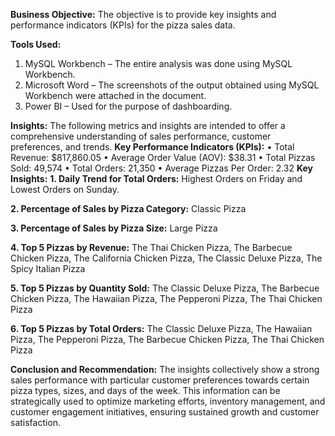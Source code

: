 **Business Objective:** The objective is to provide key insights and performance indicators (KPIs) for the pizza sales data.

**Tools Used:**
1.	MySQL Workbench – The entire analysis was done using MySQL Workbench.
2.	Microsoft Word – The screenshots of the output obtained using MySQL Workbench were attached in the document.
3.	Power BI – Used for the purpose of dashboarding.

**Insights:**
The following metrics and insights are intended to offer a comprehensive understanding of sales performance, customer preferences, and trends.
**Key Performance Indicators (KPIs):**
•	Total Revenue: $817,860.05
•	Average Order Value (AOV): $38.31
•	Total Pizzas Sold: 49,574
•	Total Orders: 21,350
•	Average Pizzas Per Order: 2.32
**Key Insights:**
**1.	Daily Trend for Total Orders:** Highest Orders on Friday and Lowest Orders on Sunday.

**2.	Percentage of Sales by Pizza Category:** Classic Pizza

**3.	Percentage of Sales by Pizza Size:** Large Pizza

**4.	Top 5 Pizzas by Revenue:** The Thai Chicken Pizza, The Barbecue Chicken Pizza, The California Chicken Pizza, The Classic Deluxe Pizza, The Spicy Italian Pizza

**5.	Top 5 Pizzas by Quantity Sold:** The Classic Deluxe Pizza, The Barbecue Chicken Pizza, The Hawaiian Pizza, The Pepperoni Pizza, The Thai Chicken Pizza

**6.	Top 5 Pizzas by Total Orders:** The Classic Deluxe Pizza, The Hawaiian Pizza, The Pepperoni Pizza, The Barbecue Chicken Pizza, The Thai Chicken Pizza

**Conclusion and Recommendation:**
The insights collectively show a strong sales performance with particular customer preferences towards certain pizza types, sizes, and days of the week.
This information can be strategically used to optimize marketing efforts, inventory management, and customer engagement initiatives, ensuring sustained growth and customer satisfaction.
